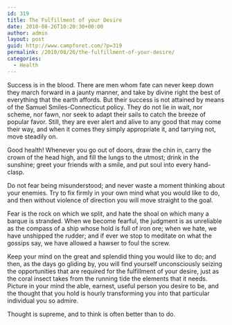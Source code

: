 ```yaml
---
id: 319
title: The Fulfillment of your Desire
date: 2010-08-26T10:20:30+00:00
author: admin
layout: post
guid: http://www.campforet.com/?p=319
permalink: /2010/08/26/the-fulfillment-of-your-desire/
categories:
  - Health
---
```

Success is in the blood. There are men whom fate can never keep down they march forward in a jaunty manner, and take by divine right the best of everything that the earth affords. But their success is not attained by means of the Samuel Smiles-Connecticut policy. They do not lie in wait, nor scheme, nor fawn, nor seek to adapt their sails to catch the breeze of popular favor. Still, they are ever alert and alive to any good that may come their way, and when it comes they simply appropriate it, and tarrying not, move steadily on. 

Good health! Whenever you go out of doors, draw the chin in, carry the crown of the head high, and fill the lungs to the utmost; drink in the sunshine; greet your friends with a smile, and put soul into every hand-clasp. 

Do not fear being misunderstood; and never waste a moment thinking about your enemies. Try to fix firmly in your own mind what you would like to do, and then without violence of direction you will move straight to the goal. 

Fear is the rock on which we split, and hate the shoal on which many a barque is stranded. When we become fearful, the judgment is as unreliable as the compass of a ship whose hold is full of iron ore; when we hate, we have unshipped the rudder; and if ever we stop to meditate on what the gossips say, we have allowed a hawser to foul the screw. 

Keep your mind on the great and splendid thing you would like to do; and then, as the days go gliding by, you will find yourself unconsciously seizing the opportunities that are required for the fulfillment of your desire, just as the coral insect takes from the running tide the elements that it needs. Picture in your mind the able, earnest, useful person you desire to be, and the thought that you hold is hourly transforming you into that particular individual you so admire. 

Thought is supreme, and to think is often better than to do.